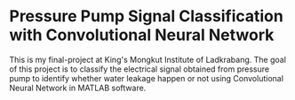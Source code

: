 # Pressure Pump Signal Classification with Convolutional Neural Network

This is my final-project at King's Mongkut Institute of Ladkrabang.
The goal of this project is to classify the electrical signal obtained from pressure pump to identify whether water leakage happen or not using Convolutional Neural Network in MATLAB software.
